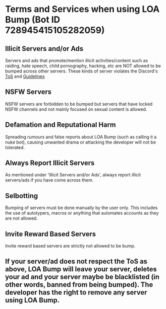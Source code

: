 # Terms and Services when using LOA Bump (Bot ID 728945415105282059)

## Illicit Servers and/or Ads
Servers and ads that promote/mention illicit activities/content such as raiding, hate speech, child pornography, hacking, etc are NOT allowed to be bumped across other servers. These kinds of server violates the Discord's [ToS](https://discord.com/terms) and [Guidelines](https://discord.com/guidelines)


## NSFW Servers
NSFW servers are forbidden to be bumped but servers that have locked NSFW channels and not mainly focused on sexual content is allowed.


## Defamation and Reputational Harm
Spreading rumours and false reports about LOA Bump (such as calling it a nuke bot), causing unwanted drama or attacking the developer will not be tolerated.

## Always Report Illicit Servers
As mentioned under 'Illicit Servers and/or Ads', always report illicit servers/ads if you have come across them.

## Selbotting
Bumping of servers must be done manually by the user only. This includes the use of autotypers, macros or anything that automates accounts as they are not allowed.

## Invite Reward Based Servers
Invite reward based servers are strictly not allowed to be bump.

## If your server/ad does not respect the ToS as above, LOA Bump will leave your server, deletes your ad and your server maybe be blacklisted (in other words, banned from being bumped). The developer has the right to remove any server using LOA Bump.
